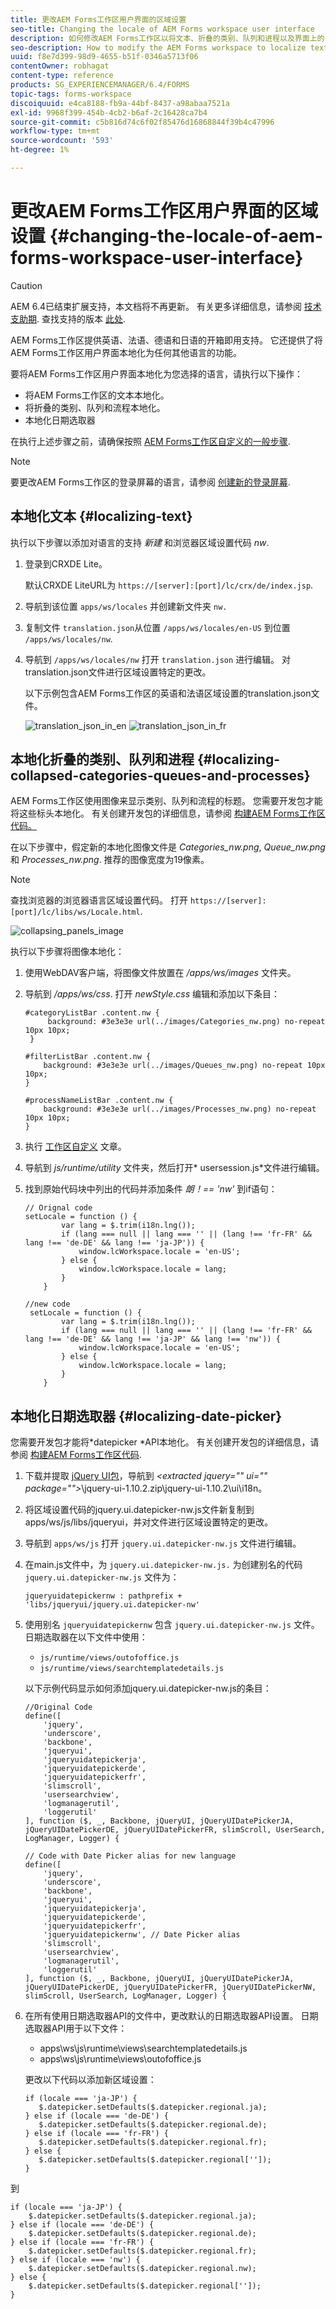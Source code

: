 ```yaml
---
title: 更改AEM Forms工作区用户界面的区域设置
seo-title: Changing the locale of AEM Forms workspace user interface
description: 如何修改AEM Forms工作区以将文本、折叠的类别、队列和进程以及界面上的日期选取器本地化。
seo-description: How to modify the AEM Forms workspace to localize text, collapsed categories, queues, and processes, and the date picker on the interface.
uuid: f8e7d399-98d9-4655-b51f-0346a5713f06
contentOwner: robhagat
content-type: reference
products: SG_EXPERIENCEMANAGER/6.4/FORMS
topic-tags: forms-workspace
discoiquuid: e4ca8188-fb9a-44bf-8437-a98abaa7521a
exl-id: 9968f399-454b-4cb2-b6af-2c16428ca7b4
source-git-commit: c5b816d74c6f02f85476d16868844f39b4c47996
workflow-type: tm+mt
source-wordcount: '593'
ht-degree: 1%

---
```


# 更改AEM Forms工作区用户界面的区域设置 {#changing-the-locale-of-aem-forms-workspace-user-interface}

>[!CAUTION]
>
>AEM 6.4已结束扩展支持，本文档将不再更新。 有关更多详细信息，请参阅 [技术支助期](https://helpx.adobe.com/cn/support/programs/eol-matrix.html). 查找支持的版本 [此处](https://experienceleague.adobe.com/docs/).

AEM Forms工作区提供英语、法语、德语和日语的开箱即用支持。 它还提供了将AEM Forms工作区用户界面本地化为任何其他语言的功能。

要将AEM Forms工作区用户界面本地化为您选择的语言，请执行以下操作：

* 将AEM Forms工作区的文本本地化。
* 将折叠的类别、队列和流程本地化。
* 本地化日期选取器

在执行上述步骤之前，请确保按照 [AEM Forms工作区自定义的一般步骤](/help/forms/using/generic-steps-html-workspace-customization.md).

>[!NOTE]
>
>要更改AEM Forms工作区的登录屏幕的语言，请参阅 [创建新的登录屏幕](/help/forms/using/creating-new-login-screen.md).

## 本地化文本 {#localizing-text}

执行以下步骤以添加对语言的支持 *新建* 和浏览器区域设置代码 *nw*.

1. 登录到CRXDE Lite。

   默认CRXDE LiteURL为 `https://[server]:[port]/lc/crx/de/index.jsp`.

1. 导航到该位置 `apps/ws/locales` 并创建新文件夹 `nw.`
1. 复制文件 `translation.json`从位置 `/apps/ws/locales/en-US` 到位置 `/apps/ws/locales/nw`.
1. 导航到 `/apps/ws/locales/nw` 打开 `translation.json` 进行编辑。 对translation.json文件进行区域设置特定的更改。

   以下示例包含AEM Forms工作区的英语和法语区域设置的translation.json文件。

   ![translation_json_in_en](assets/translation_json_in_en.png) ![translation_json_in_fr](assets/translation_json_in_fr.png)

## 本地化折叠的类别、队列和进程 {#localizing-collapsed-categories-queues-and-processes}

AEM Forms工作区使用图像来显示类别、队列和流程的标题。 您需要开发包才能将这些标头本地化。 有关创建开发包的详细信息，请参阅 [构建AEM Forms工作区代码。](introduction-customizing-html-workspace.md#building-html-workspace-code)

在以下步骤中，假定新的本地化图像文件是 *Categories_nw.png*, *Queue_nw.png*&#x200B;和 *Processes_nw.png*. 推荐的图像宽度为19像素。

>[!NOTE]
>
>查找浏览器的浏览器语言区域设置代码。 打开 `https://[server]:[port]/lc/libs/ws/Locale.html`.

![collapsing_panels_image](assets/collapsing_panels_image.png)

执行以下步骤将图像本地化：

1. 使用WebDAV客户端，将图像文件放置在 */apps/ws/images* 文件夹。
1. 导航到 */apps/ws/css*. 打开 *newStyle.css* 编辑和添加以下条目：

   ```
   #categoryListBar .content.nw {
        background: #3e3e3e url(../images/Categories_nw.png) no-repeat 10px 10px;
    }
   
   #filterListBar .content.nw {
       background: #3e3e3e url(../images/Queues_nw.png) no-repeat 10px 10px;
   }
   
   #processNameListBar .content.nw {
       background: #3e3e3e url(../images/Processes_nw.png) no-repeat 10px 10px;
   }
   ```

1. 执行 [工作区自定义](/help/forms/using/introduction-customizing-html-workspace.md) 文章。
1. 导航到 *js/runtime/utility* 文件夹，然后打开* usersession.js*文件进行编辑。
1. 找到原始代码块中列出的代码并添加条件 *朗！== &#39;nw&#39;* 到if语句：

   ```
   // Orignal code
   setLocale = function () {
           var lang = $.trim(i18n.lng());
           if (lang === null || lang === '' || (lang !== 'fr-FR' && lang !== 'de-DE' && lang !== 'ja-JP')) {
               window.lcWorkspace.locale = 'en-US';
           } else {
               window.lcWorkspace.locale = lang;
           }
       }
   ```

   ```
   //new code
    setLocale = function () {
           var lang = $.trim(i18n.lng());
           if (lang === null || lang === '' || (lang !== 'fr-FR' && lang !== 'de-DE' && lang !== 'ja-JP' && lang !== 'nw')) {
               window.lcWorkspace.locale = 'en-US';
           } else {
               window.lcWorkspace.locale = lang;
           }
       }
   ```

## 本地化日期选取器 {#localizing-date-picker}

您需要开发包才能将*datepicker *API本地化。 有关创建开发包的详细信息，请参阅 [构建AEM Forms工作区代码](introduction-customizing-html-workspace.md#building-html-workspace-code).

1. 下载并提取 [jQuery UI包](https://jqueryui.com/download/all/)，导航到 *&lt;extracted jquery=&quot;&quot; ui=&quot;&quot; package=&quot;&quot;>*\jquery-ui-1.10.2.zip\jquery-ui-1.10.2\ui\i18n。
1. 将区域设置代码的jquery.ui.datepicker-nw.js文件新复制到apps/ws/js/libs/jqueryui，并对文件进行区域设置特定的更改。
1. 导航到 `apps/ws/js` 打开 `jquery.ui.datepicker-nw.js` 文件进行编辑。
1. 在main.js文件中，为 `jquery.ui.datepicker-nw.js.` 为创建别名的代码 `jquery.ui.datepicker-nw.js` 文件为：

   ```
   jqueryuidatepickernw : pathprefix + 'libs/jqueryui/jquery.ui.datepicker-nw'
   ```

1. 使用别名 `jqueryuidatepickernw` 包含 `jquery.ui.datepicker-nw.js` 文件。 日期选取器在以下文件中使用：

   * `js/runtime/views/outofoffice.js`
   * `js/runtime/views/searchtemplatedetails.js`

   以下示例代码显示如何添加jquery.ui.datepicker-nw.js的条目：

   ```
   //Original Code
   define([
       'jquery',
       'underscore',
       'backbone',
       'jqueryui',
       'jqueryuidatepickerja',
       'jqueryuidatepickerde',
       'jqueryuidatepickerfr',
       'slimscroll',
       'usersearchview',
       'logmanagerutil',
       'loggerutil'
   ], function ($, _, Backbone, jQueryUI, jQueryUIDatePickerJA, jQueryUIDatePickerDE, jQueryUIDatePickerFR, slimScroll, UserSearch, LogManager, Logger) {
   ```

   ```
   // Code with Date Picker alias for new language
   define([
       'jquery',
       'underscore',
       'backbone',
       'jqueryui',
       'jqueryuidatepickerja',
       'jqueryuidatepickerde',
       'jqueryuidatepickerfr',
       'jqueryuidatepickernw', // Date Picker alias
       'slimscroll',
       'usersearchview',
       'logmanagerutil',
       'loggerutil'
   ], function ($, _, Backbone, jQueryUI, jQueryUIDatePickerJA, jQueryUIDatePickerDE, jQueryUIDatePickerFR, jQueryUIDatePickerNW, slimScroll, UserSearch, LogManager, Logger) {
   ```

1. 在所有使用日期选取器API的文件中，更改默认的日期选取器API设置。 日期选取器API用于以下文件：

   * apps\ws\js\runtime\views\searchtemplatedetails.js
   * apps\ws\js\runtime\views\outofoffice.js

   更改以下代码以添加新区域设置：

   ```
   if (locale === 'ja-JP') {
      $.datepicker.setDefaults($.datepicker.regional.ja);
   } else if (locale === 'de-DE') {
      $.datepicker.setDefaults($.datepicker.regional.de);
   } else if (locale === 'fr-FR') {
      $.datepicker.setDefaults($.datepicker.regional.fr);
   } else {
      $.datepicker.setDefaults($.datepicker.regional['']);
   }
   ```

到

```
if (locale === 'ja-JP') {
    $.datepicker.setDefaults($.datepicker.regional.ja);
} else if (locale === 'de-DE') {
    $.datepicker.setDefaults($.datepicker.regional.de);
} else if (locale === 'fr-FR') {
    $.datepicker.setDefaults($.datepicker.regional.fr);
} else if (locale === 'nw') {
    $.datepicker.setDefaults($.datepicker.regional.nw);
} else {
    $.datepicker.setDefaults($.datepicker.regional['']);
}
```
